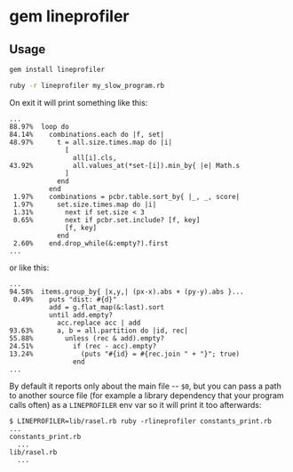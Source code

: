 # gem lineprofiler

## Usage

```bash
gem install lineprofiler
```
```bash
ruby -r lineprofiler my_slow_program.rb
```

On exit it will print something like this:

```none
...
88.97%  loop do
84.14%    combinations.each do |f, set|
48.97%      t = all.size.times.map do |i|
              [
                all[i].cls,
43.92%          all.values_at(*set-[i]).min_by{ |e| Math.s
              ]
            end
          end
 1.97%    combinations = pcbr.table.sort_by{ |_, _, score|
 1.97%      set.size.times.map do |i|
 1.31%        next if set.size < 3
 0.65%        next if pcbr.set.include? [f, key]
              [f, key]
            end
 2.60%    end.drop_while(&:empty?).first
...
```

or like this:

```none
...
94.58%  items.group_by{ |x,y,| (px-x).abs + (py-y).abs }...
 0.49%    puts "dist: #{d}"
          add = g.flat_map(&:last).sort
          until add.empty?
            acc.replace acc | add
93.63%      a, b = all.partition do |id, rec|
55.88%        unless (rec & add).empty?
24.51%          if (rec - acc).empty?
13.24%            (puts "#{id} = #{rec.join " + "}"; true)
                end
...
```

By default it reports only about the main file -- `$0`, but you can pass a path to another source file (for example a library dependency that your program calls often) as a `LINEPROFILER` env var so it will print it too afterwards:

```none
$ LINEPROFILER=lib/rasel.rb ruby -rlineprofiler constants_print.rb
...
constants_print.rb
  ...  
lib/rasel.rb
  ...
```
